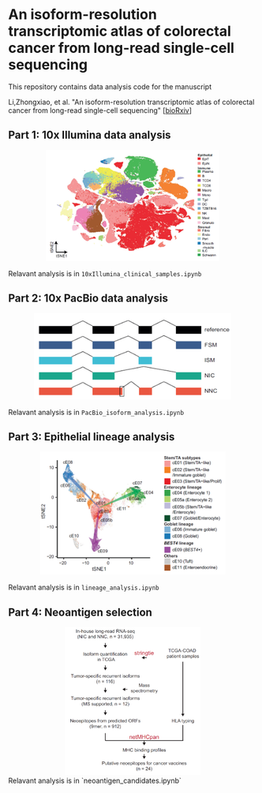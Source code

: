 # An isoform-resolution transcriptomic atlas of colorectal cancer from long-read single-cell sequencing
This repository contains data analysis code for the manuscript 

Li,Zhongxiao, et al. "An isoform-resolution transcriptomic atlas of colorectal cancer from long-read single-cell sequencing" \[[bioRxiv](https://www.biorxiv.org/)\]
## Part 1: 10x Illumina data analysis
<div align="center">
  <img src="images/10x_Illumina.png" width="350" height="225">
</div>

Relavant analysis is in `10xIllumina_clinical_samples.ipynb`

## Part 2: 10x PacBio data analysis
<div align="center">
  <img src="images/10x_PacBio.png" width="400" height="175">
</div>

Relavant analysis is in `PacBio_isoform_analysis.ipynb`

## Part 3: Epithelial lineage analysis
<div align="center">
  <img src="images/lineage_analysis.png" width="375" height="250">
</div>

Relavant analysis is in `lineage_analysis.ipynb`

## Part 4: Neoantigen selection
<div align="center">
  <img src="images/neoantigen.png" width="275" height="300">
</div>
Relavant analysis is in `neoantigen_candidates.ipynb`